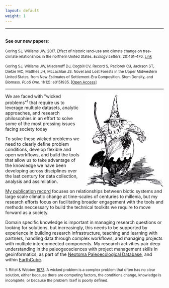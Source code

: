 ```yaml
---
layout: default
weight: 1
---
```


<script type="application/rdf+xml">
<rdf:RDF
      xmlns:rdf="http://www.w3.org/1999/02/22-rdf-syntax-ns#"
      xmlns:rdfs="http://www.w3.org/2000/01/rdf-schema#"
      xmlns:foaf="http://xmlns.com/foaf/0.1/"
      xmlns:admin="http://webns.net/mvcb/">
	<foaf:Person rdf:ID="me">
		<foaf:name xml:lang="en">Simon J. Goring</foaf:name>
		<foaf:givenname>Simon</foaf:givenname>
		<foaf:publications rdf:resource="http://simongoring.github.io/cv/Publications.html"/>
		<foaf:family_name>Goring</foaf:family_name>
		<foaf:schoolHomepage rdf:resource="http://www.wisc.edu"/>
		<foaf:mbox_sha1sum>4f9fb359d3396b0eda825202f843508eaeb26f79</foaf:mbox_sha1sum>
		<foaf:homepage rdf:resource="http://simongoring.github.io"/>
		<foaf:account>
      		<foaf:OnlineAccount>
        		<foaf:accountServiceHomepage rdf:resource="http://www.orcid.org"/>
        <foaf:accountName>0000-0002-2700-4605</foaf:accountName>
        <foaf:accountProfilePage rdf:resource="http://www.orcid.org/0000-0002-2700-4605#person"/>
      </foaf:OnlineAccount>
    </foaf:account>
    <foaf:account>
  		<foaf:OnlineAccount>
    		<foaf:accountServiceHomepage rdf:resource="http://www.twitter.com/"/>
    		<foaf:accountName>sjGoring</foaf:accountName>
    		<foaf:accountProfilePage rdf:resource="http://www.twitter.com/sjGoring"/>
  		</foaf:OnlineAccount>
	</foaf:account>
    <!-- PROJECTS -->

    <foaf:currentProject>
      <foaf:Project>
	      <foaf:organization>Neotoma Paleoecological Database</foaf:organization>
	      <foaf:homepage rdf:resource="http://neotomadb.org"/>
      </foaf:Project>
     </foaf:currentProject>
     <foaf:currentProject>
      <foaf:Project>
      	<foaf:organization>EarthLife Consortium</foaf:organization>
        <foaf:homepage rdf:resource="http://earthlifeconsortium.org" />
      </foaf:Project>
    </foaf:currentProject>
  </foaf:Person>
</rdf:RDF>
</script>
<hr>
<br>
<b>See our new papers</b>:

<p class="hangingindent">
<small>Goring SJ, Williams JW. 2017. Effect of historic land-use and climate change on tree-climate relationships in the northern United States. <i>Ecology Letters</i>. 20:461-470. <a href="http://dx.doi.org/10.1111/ele.12747">Link</a></small>

<p class="hangingindent"><small>Goring SJ, Williams JW, Mladenoff DJ, Cogbill CV, Record S, Paciorek CJ, Jackson ST, Dietze MC, Matthes JH, McLachlan JS. Novel and Lost Forests in the Upper Midwestern United States, from New Estimates of Settlement-Era Composition, Stem Density, and Biomass. <i>PLoS One</i>. 11(12): e0151935. [<a href="http://dx.doi.org/10.1371/journal.pone.0151935" title="Journal article">Open Access</a>]</small></p>
<hr>

<img src="images/Wicked_East.png" style="float:right; margin-left:10px" title="The Wicked Witch of the East as pictured in The Tin Woodman of Oz by L. Frank Baum.">
We are faced with "wicked problems"<sup><small>1</small></sup> that require us to leverage multiple datasets, analytic approaches, and research philosophies in an effort to solve some of the most pressing issues facing society today

To solve these wicked problems we need to clearly define problem conditions, develop flexible and open workflows, and build the tools that allow us to take advantage of the knowledge we have been developing across disciplines over the last century for data collection, analysis and assimilation.

[My publication record](http://simongoring.github.io/cv/Publications.html) focuses on relationships between biotic systems and large scale climatic change at time-scales of centuries to millenia, but my research efforts focus on facilitating broader engagement with the tools and methods neccessary to build the technical toolkits we require to move forward as a society.

Domain specific knowledge is important in managing research questions or looking for solutions, but increasingly, this needs to be supported by experience in building research infrastructure, teaching and learning with partners, handling data through complex workflows, and managing projects with multiple interconnected components.  My research activities pair deep understanding in the paleogeosciences with project management skills in geoinformatics, as part of the [Neotoma Paleoecological Database](http://neotomadb.org), and within [EarthCube](http://earthcube.org).


<small>1: Rittel & Webber [1973](http://www.uctc.net/mwebber/Rittel+Webber+Dilemmas+General_Theory_of_Planning.pdf).  A wicked problem is a complex problem that often has no clear solution, either because there are competing factors, the conditions change, knowledge is incomplete, or because the problem itself is poorly defined.</small>
